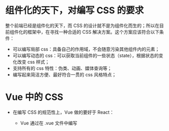 # 组件化的天下，对编写 CSS 的要求

整个前端已经是组件化的天下，而 CSS 的设计就不是为组件化而生的；所以在目前组件化的框架中，在寻找一种合适的 CSS 解决方案。这个方案应该符合以下条件：

- 可以编写局部 css：具备自己的作用域，不会随意污染其他组件内的元素；
- 可以编写动态的 css：可以获取当前组件的一些状态（state），根据状态的变化改变 css 样式；
- 支持所有的 css 特性：伪类、动画、媒体查询等；
- 编写起来简洁方便、最好符合一贯的 css 风格特点；

# Vue 中的 CSS

- 在编写 CSS 的规范性上，Vue 做的要好于 React：

  - Vue 通过在 .vue 文件中编写 <style><style> 标签来编写自己的样式；
  - 通过是否添加 `scoped` 属性来决定编写的样式是全局有效还是局部有效；
  - 通过 `lang` 属性来设置你喜欢的 less、sass 等预处理器；
  - 通过内联样式风格的方式来根据最新状态设置和改变 css；

- Vue 在 CSS 上虽然不能称之为完美，但是已经足够简洁、自然、方便了，至少统一的样式风格不会出现多个开发人员、多个项目采用不一样的样式风格。

# React 中的 CSS

- 事实上，css 一直是 React 的痛点，也是被很多开发者吐槽、诟病的一个点。
- 相比而言，React 官方并没有给出在 React 中统一的样式风格（React 官方对 CSS 编写方式没有明确的态度）：

	- 由此，从普通的 css，到 css modules，再到 css in js，有几十种不同的解决方案，上百个不同的库；
	- 大家都在寻找最好的或者说最适合自己的 CSS 方案，但是到目前为止也没有统一的方案；


# 内联样式的写法。

内联样式是官方推荐的一种 css 样式的写法：
- style 接收一个采用小驼峰命名属性的 JavaScript 对象，而不是 CSS 字符串；可以引用 state 中的状态来设置相关的样式；

内联样式的优点:
- 内联样式, 样式之间不会有冲突。
- 可以动态获取当前 state 中的状态。

内联样式的缺点：
- 写法上都需要使用驼峰标识。
- 某些样式没有提示。
- 大量的样式, 代码混乱。
- 某些样式无法编写(比如伪类、伪元素)。

官方依然是希望内联样式和普通的 css 来结合编写；

04-learn-react-css\src\01-内联样式css\App.jsx

```jsx
import React, { PureComponent } from 'react'

export class App extends PureComponent {
	constructor() {
		super()
		this.state = {
			titleSize: 30
		}
	}
	render() {
		const { titleSize } = this.state
		return (
			<div>
				<button onClick={e => this.addTitleSize()}>增加 titleSize</button>
				<h2 style={{color: "red", fontSize: `${titleSize}px`}}>我是标题</h2>
				<p style={{color: 'blue', fontSize: '20px'}}>我是内容，哈哈哈</p>
			</div>
		)
	}
	addTitleSize() {
		this.setState({ titleSize: this.state.titleSize + 2 })
	}
}

export default App
```

# 普通的 CSS 写法。

普通的 css 我们通常会编写到一个单独的文件，之后再进行引入。
这样的编写方式和普通的网页开发中编写方式是一致的：

- 如果我们按照普通的网页标准去编写，那么也不会有太大的问题；
- 但是组件化开发中我们总是希望组件是一个独立的模块，即便是样式也只是在自己内部生效，不会相互影响；
- 但是当引用普通的 css 样式，它会被应用于全局的 css，样式之间会相互影响；

这种编写方式最大的问题是样式之间会相互层叠掉；

04-learn-react-css\src\02-普通的CSS写法\App.jsx

```jsx
import React, { PureComponent } from 'react'
import './App.css'

export class App extends PureComponent {
	render() {
		return (
			<div>
				<h2 className='title'>我是标题</h2>
				<p className='content'>我是内容，哈哈哈</p>
			</div>
		)
	}
}

export default App
```

04-learn-react-css\src\02-普通的CSS写法\App.css

```css
.title {
	font-size: 32px;
	color: green;
}

.content {
	font-size: 22px;
	color: orange;
}
```

# CSS Moudules 的写法。

css modules 并不是 React 特有的解决方案，而是所有使用了类似于 webpack 配置的环境下都可以使用的。

- 如果在其他项目中使用它，那么我们需要自己来进行配置，比如配置 webpack.config.js 中的 `modules: true` 等。

React 的脚手架已经内置了 css modules 的配置：
- .css/.less/.scss 等样式文件都需要修改成 `.module.css`、`.module.less`、`.module.scss` 等；之后就可以引用并且进行使用了；

css modules 确实解决了局部作用域的问题，也是很多人喜欢在 React 中使用的一种方案。但是这种方案也有自己的缺陷：

- 引用的类名，不能使用连接符，如 `.home-title`，在 JavaScript 中是不识别的；
- 所有的 className 都必须使用 `{style.className}` 的形式来编写，比较麻烦；
- 不方便动态来修改某些样式，依然需要使用内联样式的方式；

如果你觉得上面的缺陷还算OK，那么你在开发中完全可以选择使用 css modules 来编写，并且也是在 React 中很受欢迎的一种方式。

04-learn-react-css\src\03-CSS-Module\App.jsx

```jsx
import React, { PureComponent } from 'react'
import appStyle from './App.module.css';

export class App extends PureComponent {
	render() {
		return (
			<div>
				<h2 className={appStyle.title}>我是标题</h2>
				<p className={appStyle.content}>我是内容，哈哈哈哈</p>
			</div>
		)
	}
}

export default App
```

04-learn-react-css\src\03-CSS-Module\App.module.css

```css
.title {
	font-size: 32px;
	color: green;
}
.content {
	font-size: 22px;
	color: orange;
}
```

# 为 React 项目添加 less 支持：

## 两种方案：

- 方案一：使用 `npm run eject`，在弹出的配置文件中进行修改。
- 方案二：使用 `craco`（create-react-app config）

> React 2个 UI 库使用 CSS 的方式
>
> - Material UI：CSS in JS
> - Ant-Desigh：less

## 如何使用 craco

1. 安装 craco

   ```shell
   npm i @craco/craco
   ```

2. 修改 react 项目 package.json 中的启动配置。

   ```json
   {
     "scripts": {
       "start": "craco start",
       "build": "craco build",
       "test": "craco test",
       "eject": "react-scripts eject"
     },
   }
   ```

3. 安装 craco-less

   ```shell
   npm install craco-less
   ```

4. 配置 craco.config.js 文件

   04-learn-react-css\craco.config.js

   ```js
   const CracoLessPlugin = require('craco-less');

   module.exports = {
     plugins: [
       {
         plugin: CracoLessPlugin,
         options: {
           lessLoaderOptions: {
             lessOptions: {
               modifyVars: { '@primary-color': '#1DA57A' },
               javascriptEnabled: true,
             },
           },
         },
       },
     ],
   };
   ```

## 在项目中使用 less

04-learn-react-css\src\04-less编写方式\App.jsx

```jsx
import React, { PureComponent } from 'react'
import './App.less'

export class App extends PureComponent {
	render() {
		return (
			<div className="app">
				<div className="section">
					<h2 className="title">我是标题</h2>
					<p className='content'>我是内容，哈哈哈哈</p>
				</div>
			</div>
		)
	}
}

export default App
```

04-learn-react-css\src\04-less编写方式\App.less

```less
@primaryColor: red;

.section {
	bottom: 1px solid @primaryColor;

	.title {
		font-size: 30px;
		color: @primaryColor;
	}

	.content {
		font-size: 20px;
		color: @primaryColor;
	}
}
```

# CSS in JS 的写法

- 官方文档也有提到过 CSS in JS 这种方案：
	- 这是指一种模式，其中 CSS 由 JavaScript 生成而不是在外部文件中定义；
	- 注意此功能并不是 React 的一部分，而是由第三方库提供；**React 对样式如何定义并没有明确态度**；

- 在传统的前端开发中，我们通常会将结构（HTML）、样式（CSS）、逻辑（JavaScript）进行分离。
	- 但是在前面的学习中，我们就提到过，React 的思想中认为逻辑本身和 UI 是无法分离的，所以才会有了 JSX 的语法。而样式也是属于 UI 的一部分；
	- 事实上 CSS-in-JS 的模式就是一种将样式（CSS）也写入到 JavaScript 中的方式，并且可以方便的使用 JS 中的状态；
	- 这种写法又被人称之为 All in JS；

- 当然，这种开发的方式也受到了很多的批评：
	- [Stop using CSS in JavaScript for web development](https://hackernoon.com/stop-using-css-in-javascript-for-web-development-fa32fb873dcc)

## 认识 styled-components

- 批评声音虽然有，但是在我们看来很多优秀的 CSS-in-JS 的库依然非常强大、方便：
	- CSS-in-JS 通过 JavaScript 来为 CSS 赋予一些能力，包括类似于 CSS 预处理器一样的样式嵌套、函数定义、逻辑复用、动态修改状态等等；
	- 虽然 CSS 预处理器也具备某些能力，但是**获取动态状态**依然是一个不好处理的点；
	- 所以，目前可以说 CSS-in-JS 是 React 编写 CSS 最为受欢迎的一种解决方案；

- 目前比较流行的 CSS-in-JS 的库有哪些呢？
	- `styled-components`
	- `emotion`
	- `glamorous`

- 目前可以说 `styled-components` 依然是社区最流行的 CSS-in-JS 库。

## 使用 styled-components

1. 安装 `styled-components`：

   ```shell
   npm install styled-components
   ```
> 回顾标签模板字符串的用法。

2. 安装 `VSCode-style-component` 插件，使代码高亮。

### 基本使用。

04-learn-react-css\src\05-CSS-IN-JS\style.js

```js
import styled from 'styled-components';

// style.div`` 返回一个组件，这个组件渲染一个 div 元素。
export const AppWrapper = styled.div`
	.footer {
		border: 1px solid orange;
	}
`
```

04-learn-react-css\src\05-CSS-IN-JS\App.jsx

```jsx
import React, { PureComponent } from 'react'
import { AppWrapper } from './style';

export class App extends PureComponent {
	render() {
		return (
			<AppWrapper>
				<div className="footer">
					<p>免责声明</p>
					<p>版权声明</p>
				</div>
			</AppWrapper>
		)
	}
}

export default App
```

- `styled-components` 的本质是通过函数的调用，最终创建出一个组件：
	- 这个组件会被自动添加上一个不重复的 class；
	- `styled-components` 会给该 class 添加相关的样式；

- 另外，它支持类似于 CSS 预处理器一样的样式嵌套：
	- 支持直接子代选择器或后代选择器，并且直接编写样式；
	- 可以通过 `&` 符号获取当前元素；
	- 支持伪类选择器、伪元素等；

### props、attrs 属性的使用

- props 可以传递

- props 可以被传递给 styled 组件
	- 获取 props 需要通过 `${}` 传入一个插值函数，props 会作为该函数的参数；
	- 这种方式可以有效的解决动态样式的问题；

- 添加 attrs 属性

04-learn-react-css\src\05-CSS-IN-JS\variables.js

```jsx
export const primaryColor = '#ff8822'
export const secondColor = '#ff7788'

export const smallSize = '12px'
export const middleSize = '14px'
export const largeSize = '18px'
```

04-learn-react-css\src\05-CSS-IN-JS\style.js

```jsx
import styled from 'styled-components';
import { primaryColor, largeSize } from './variables';

// style.div`` 返回一个组件，这个组件渲染一个 div 元素。
export const AppWrapper = styled.div`
	.footer {
		border: 1px solid orange;
	}
`

// 1. 子元素单独抽取到一个样式组件
// 2. 可以接收外部传入的 props
// 3. 可以通过 attrs 给标签模板字符串中提供属性值
// 4. 从一个单独的文件中引入变量
export const SectionWrapper = styled.div.attrs(props =>({
	tcolor: props.color || 'blue' // 为避免递归，使用 tcolor 代替传递过来的 color
}))`
	border: 1px solid red;

	.title {
		font-size: ${props => props.size}px;
		color: ${props => props.tcolor};

		&:hover {
			background-color: purple;
		}
	}

	.content {
		font-size: ${largeSize}px;
		color: ${primaryColor};
	}
`
```

04-learn-react-css\src\05-CSS-IN-JS\App.jsx

```jsx
import React, { PureComponent } from 'react'
import { AppWrapper, SectionWrapper } from './style';

export class App extends PureComponent {
	constructor() {
		super()
		this.state = {
			size: 30,
			color: 'yellow'
		}
	}
	render() {
		const { size, color } = this.state
		return (
			<AppWrapper>
				<SectionWrapper size={size} color={color}>
					<h2 className='title'>我是标题</h2>
					<p className='content'>我是内容，哈哈哈</p>
					<button onClick={e => this.setState({color: 'skyblue'})}>修改颜色</button>
				</SectionWrapper>

				<div className="footer">
					<p>免责声明</p>
					<p>版权声明</p>
				</div>
			</AppWrapper>
		)
	}
}

export default App
```

### styled 高级特性-设置主题

04-learn-react-css\src\index.js

```jsx
import React from 'react'
import ReactDOM from 'react-dom/client'
import App from './05-CSS-IN-JS/App'
import { ThemeProvider } from 'styled-components'

const root = ReactDOM.createRoot(document.getElementById('root'))
root.render(
	<React.StrictMode>
		<ThemeProvider theme={{color: 'purple', size: '50px'}}>
			<App />
		</ThemeProvider>
	</React.StrictMode>
)
```

04-learn-react-css\src\05-CSS-IN-JS\Home\style.js

```js
import styled from 'styled-components';

export const HomeWrapper = styled.div`
	.top {
		.banner {
			color: red;
		}
	}

	.bottom {
		.header {
			color: ${props => props.theme.color};
			font-size: ${props => props.theme.size};
		}

		.product-list {
			.item {
				color: blue;
			}
		}
	}
`
```

04-learn-react-css\src\05-CSS-IN-JS\Home\index.jsx

```jsx
import React, { PureComponent } from 'react'
import { HomeWrapper } from './style'

export class Home extends PureComponent {
	render() {
		return (
			<HomeWrapper>
				<div className="top">
					<div className="banner">BannerContent</div>
				</div>
				<div className="bottom">
					<h2 className="header">商品列表</h2>
					<ul className="poduct-list">
						<li className="item">商品列表1</li>
						<li className="item">商品列表2</li>
						<li className="item">商品列表3</li>
					</ul>
				</div>
			</HomeWrapper>
		)
	}
}

export default Home
```
